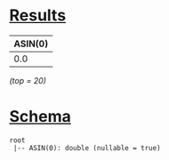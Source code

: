 # [Results](#tab/results)

|ASIN(0)|
|-------|
|0.0    |

_(top = 20)_

# [Schema](#tab/schema)

```shell
root
 |-- ASIN(0): double (nullable = true)

```
